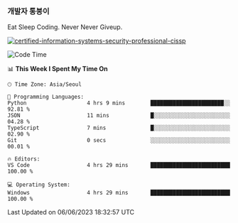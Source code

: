 ### 개발자 통붕이
Eat Sleep Coding.
Never Never Giveup.

[![certified-information-systems-security-professional-cissp](https://user-images.githubusercontent.com/44606727/157613689-acd84ec6-5f8f-4e79-89d9-a8d51f033634.png)](https://www.credly.com/badges/f394a010-85a0-450b-9136-8043af01d71c/public_url)

<!--START_SECTION:waka-->
![Code Time](http://img.shields.io/badge/Code%20Time-1%2C560%20hrs%2033%20mins-blue)

📊 **This Week I Spent My Time On** 

```text
🕑︎ Time Zone: Asia/Seoul

💬 Programming Languages: 
Python                   4 hrs 9 mins        ███████████████████████░░   92.81 % 
JSON                     11 mins             █░░░░░░░░░░░░░░░░░░░░░░░░   04.28 % 
TypeScript               7 mins              █░░░░░░░░░░░░░░░░░░░░░░░░   02.90 % 
Git                      0 secs              ░░░░░░░░░░░░░░░░░░░░░░░░░   00.01 % 

🔥 Editors: 
VS Code                  4 hrs 29 mins       █████████████████████████   100.00 % 

💻 Operating System: 
Windows                  4 hrs 29 mins       █████████████████████████   100.00 % 
```


 Last Updated on 06/06/2023 18:32:57 UTC
<!--END_SECTION:waka-->
